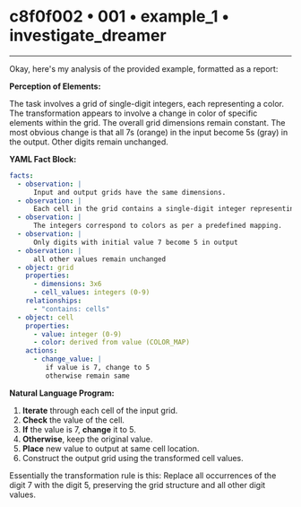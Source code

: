 # c8f0f002 • 001 • example_1 • investigate_dreamer

---
Okay, here's my analysis of the provided example, formatted as a report:

**Perception of Elements:**

The task involves a grid of single-digit integers, each representing a color. The transformation appears to involve a change in color of specific elements within the grid. The overall grid dimensions remain constant. The most obvious change is that all 7s (orange) in the input become 5s (gray) in the output. Other digits remain unchanged.

**YAML Fact Block:**



```yaml
facts:
  - observation: |
      Input and output grids have the same dimensions.
  - observation: |
      Each cell in the grid contains a single-digit integer representing a color.
  - observation: |
      The integers correspond to colors as per a predefined mapping.
  - observation: |
      Only digits with initial value 7 become 5 in output
  - observation: |
      all other values remain unchanged
  - object: grid
    properties:
      - dimensions: 3x6
      - cell_values: integers (0-9)
    relationships:
      - "contains: cells"
  - object: cell
    properties:
      - value: integer (0-9)
      - color: derived from value (COLOR_MAP)
    actions:
      - change_value: |
         if value is 7, change to 5
         otherwise remain same

```



**Natural Language Program:**

1.  **Iterate** through each cell of the input grid.
2.  **Check** the value of the cell.
3.  **If** the value is 7, **change** it to 5.
4.  **Otherwise**, keep the original value.
5.  **Place** new value to output at same cell location.
6.  Construct the output grid using the transformed cell values.

Essentially the transformation rule is this: Replace all occurrences of the digit 7 with the digit 5, preserving the grid structure and all other digit values.


